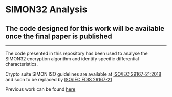 # SIMON32 Analysis
## The code designed for this work will be available once the final paper is published
***

The code presented in this repository has been used to analyse the SIMON32 encryption algorithm and identify specific differential characteristics. 

Crypto suite SIMON ISO guidelines are available at [ISO/IEC 29167-21:2018](https://www.iso.org/standard/70388.html) and soon to be replaced by [ISO/IEC FDIS 29167-21](https://www.iso.org/standard/89591.html)

Previous work can be found [here](https://github.com/johncook1979/simon-cryptanalysis)
